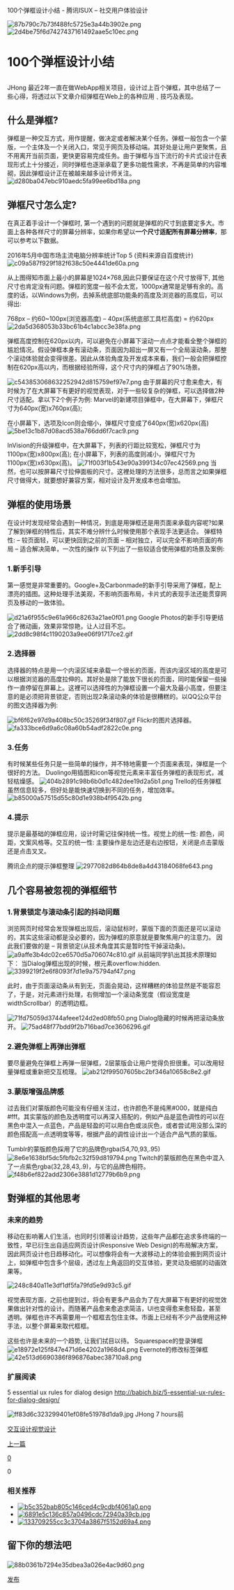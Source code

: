 100个弹框设计小结 - 腾讯ISUX – 社交用户体验设计

![87b790c7b73f488fc5725e3a44b3902e.png](../_resources/e9222d11bd5156ddcded48349ffde126.png)
![2d4be75f6d7427437161492aae5c10ec.png](https://gitee.com/hjb2722404/tuchuang/raw/master/img/9854991454319c4df70077e123f7c266.png)

# 100个弹框设计小结

##

JHong
最近2年一直在做WebApp相关项目，设计过上百个弹框，其中总结了一些心得，将透过以下文章介绍弹框在Web上的各种应用﹑技巧及表现。

## 什么是弹框?

弹框是一种交互方式，用作提醒，做决定或者解决某个任务。弹框一般包含一个蒙版，一个主体及一个关闭入口，常见于网页及移动端。其好处是让用户更聚焦，且不用离开当前页面，更快更容易完成任务。由于弹框与当下流行的卡片式设计在表现形式上十分接近，同时弹框也逐渐承载了更多功能性需求，不再是简单的内容堆砌，因此弹框设计正在被越来越多设计师关注。![d280ba047ebc910aedc5fa99ee6bd18a.png](https://gitee.com/hjb2722404/tuchuang/raw/master/img/42f6ba4cce47ee354092cc00008e143a.png)

## 弹框尺寸怎么定?

在真正着手设计一个弹框时, 第一个遇到的问题就是弹框的尺寸到底要定多大。市面上各种各样尺寸的屏幕分辨率，如果你希望以**一个尺寸适配所有屏幕分辨率**，那可以参考以下数据。

2016年5月中国市场主流电脑分辨率统计Top 5 (资料来源自百度统计)
![c09a587f929f182f638c50e4441de60a.png](https://gitee.com/hjb2722404/tuchuang/raw/master/img/7bfb4fdc3e739c9ee3c0d4da90af0661.png)

从上图得知市面上最小的屏幕是1024×768,因此只要保证在这个尺寸放得下, 其他尺寸也肯定没有问题。弹框的宽度一般不会太宽，1000px通常是足够有余的。高度的话，以Windows为例，去掉系统底部功能条的高度及浏览器的高度后，可以得出:

768px – 约60~100px(浏览器高度) – 40px(系统底部工具栏高度) = 约620px
![2da5d368053b33bc61b4c1abcc3e38fa.png](https://gitee.com/hjb2722404/tuchuang/raw/master/img/83af29a0573f556b2b7b2400a49b6c40.png)

弹框高度控制在620px以内，可以避免在小屏幕下滚动一点点才能看全整个弹框的尴尬情况。假设弹框本身有滚动条，页面因为超出一屏又有一个全局滚动条，那整个滚动体验就会变得很差。因此从体验角度及开发成本来看，我们一般会把弹框控制在620px高以内，而根据经验所得，这个尺寸内的弹框占了90%场景。

![c543853068632252942d815759ef97e7.png](../_resources/39e287a70e5555b9e2661899f656e216.png)
由于屏幕的尺寸愈来愈大，有时候为了在大屏幕下有更好的视觉表现，对于一些较复杂的弹框，可以选择做2种尺寸适配。拿以下2个例子为例:
Marvel的新建项目弹框中，在大屏幕下，弹框尺寸为640px(宽)x760px(高);

在小屏幕下，选项及Icon则会缩小，弹框尺寸变成了640px(宽)x620px(高)![5be13c1b87d08acd538a766dd6f7cac9.png](https://gitee.com/hjb2722404/tuchuang/raw/master/img/ce63776c963027951a667c9776861f91.png)

InVision的升级弹框中，在大屏幕下，列表的行距比较宽松，弹框尺寸为1100px(宽)x800px(高);
在小屏幕下，列表的高度则减小，弹框尺寸为1100px(宽)x630px(高)。
![71f003f1b543e90a399134c07ec42569.png](https://gitee.com/hjb2722404/tuchuang/raw/master/img/d7465014e790151b0eab1bc7bf96911b.png)
当然，也可以按屏幕尺寸拉伸面板的尺寸。这裡处理的方法很多，总而言之如果弹框尺寸做得大，就要想好兼容方案，相对设计及开发成本也会增加。

## 弹框的使用场景

在设计时发现经常会遇到一种情况，到底是用弹框还是用页面来承载内容呢?如果了解到弹框的特性后，其实不难分辨什么时候使用那个表现手法更适合。
弹框特性:
– 较页面轻，可以更快回到之前的页面
– 相对独立，可以完全不影响页面的布局
– 适合解决简单，一次性的操作
以下列出了一些较适合使用弹框的场景及案例:

### 1.新手引导

第一感觉是非常重要的。Google+及Carbonmade的新手引导采用了弹框，配上漂亮的插图。这种处理手法美观，不影响页面布局，卡片式的表现手法还能贯穿网页及移动的一致体验。

![d21a6f955c9e61a966c8263a21ae0f01.png](https://gitee.com/hjb2722404/tuchuang/raw/master/img/a72cfb56038b4248e5d9aab46102ecf6.png)
Google Photos的新手引导更结合了微动画，效果非常惊艳，让人过目不忘。
![2dd8c98f4c1190203a9ee06f91717ce2.gif](https://gitee.com/hjb2722404/tuchuang/raw/master/img/b80b8feec1c66786561470a4cb086de6.gif)

### 2.选择器

选择器的特点是用一个内滚区域来承载一个很长的页面，而该内滚区域的高度是可以根据浏览器的高度拉伸的。其好处是除了能放下很长的页面，同时能保留一些操作一直停留在屏幕上。这裡可以选择性的为弹框设置一个最大及最小高度，但要注意的是必须把背景锁定，否则出现2条滚动条的体验是很糟糕的。以QQ公众平台的图文选择器为例:

![bf6f62e97d9a408bc50c35269f34f807.gif](https://gitee.com/hjb2722404/tuchuang/raw/master/img/b217da1a78003f7090246ebc5e5fbfe3.gif)
Flickr的图片选择器。
![fa333bce6d9a6c08a60b54adf2822c0e.png](../_resources/0015adfea8be3ef67785206d04abee69.png)

### 3.任务

有时候某些任务只是一些简单的操作，并不特地需要一个页面来表现，弹框是一个很好的方法。
Duolingo用插图和icon等视觉元素来丰富任务弹框的表现形式，减轻枯燥感。
![404b2891c98b6b0d1c482dee19d2a5b1.png](https://gitee.com/hjb2722404/tuchuang/raw/master/img/44810c2c362cabe0a1cf4e85c7a258ad.png)
Trello的任务弹框虽然信息较多，但好处是能快速切换到不同的任务，增加效率。
![b85000a57515d55c80d1e938b4f9542b.png](https://gitee.com/hjb2722404/tuchuang/raw/master/img/330fc0cd1841ceee1ee0d441aec43bf1.png)

### 4.提示

提示是最基础的弹框应用，设计时需记往保持统一性。视觉上的统一性: 颜色，间距，文案风格等。交互的统一性: 主要操作是左边还是右边按钮，关闭是点击蒙版还是点击叉叉。

腾讯企点的提示弹框整理
![2977082d864b8de8a4d43184068fe643.png](https://gitee.com/hjb2722404/tuchuang/raw/master/img/21bbdee5d216fd115cead75b93901966.png)

## 几个容易被忽视的弹框细节

### 1.背景锁定与滚动条引起的抖动问题

浏览网页时经常会发现弹框出现后，滚动鼠标时，蒙版下面的页面还是可以滚动的，其实这些滚动都是没必要的，因为弹框的原意就是要聚焦用户的注意力。
因此我们要做的是 – 背景锁定(从技术角度其实是暂时性干掉滚动条)。
![a9affe3b4dc02ce6570d5a706074c810.gif](https://gitee.com/hjb2722404/tuchuang/raw/master/img/d59ffd74c7595cc2c2e48a6ae540864d.gif)
从前端同学扒出其技术原理如下：
当Dialog弹框出现的时候，根元素overflow:hidden.
![3399219f2e6f8093f7d1e9a75794af47.png](../_resources/3a692c38bb7272c0526b17492044b42f.png)

此时，由于页面滚动条从有到无，页面会晃动，这样糟糕的体验显然是不能容忍了，于是，对<body>元素进行处理，右侧增加一个滚动条宽度（假设宽度是widthScrollbar）的透明边框。

![71fd75059d3744afeee124d2ed08fb50.png](../_resources/bf5e6b79bdb96b61a509be675902ef4a.png)
Dialog隐藏的时候再把滚动条放开。
![75ad48f77bdd9f2b716bad7ce3606296.gif](https://gitee.com/hjb2722404/tuchuang/raw/master/img/1b46d2f35ce5f31e579f82ac7f1f590b.gif)

### 2.避免弹框上再弹出弹框

要尽量避免在弹框上再弹一层弹框，2层蒙版会让用户觉得负担很重。可以改用轻量弹框或重新把交互梳理。
![ab212f99507605bc2bf346a10658c8e2.gif](https://gitee.com/hjb2722404/tuchuang/raw/master/img/e3593f37020acd1677cc231e7c69bb24.gif)

### 3.蒙版增强品牌感

过去我们对蒙版颜色可能没有仔细关注过，也许颜色不是纯黑#000，就是纯白#fff。其实蒙版的颜色及透明度可以再深入搭配的，例如产品是蓝色调性的可以在黑色中混入一点蓝色，产品是轻盈的可以用白色或淡灰色，或者尝试用没那么深的颜色搭配高一点透明度等等，根据产品的调性设计出一个适合产品气质的蒙版。

Tumblr的蒙版颜色採用了它的品牌色rgba(54,70,93,.95)
![8e6e1638bf5dc5fbfb2c32f59d819794.png](https://gitee.com/hjb2722404/tuchuang/raw/master/img/85d100c364b937012895cb888bf001db.png)
Twitch的蒙版颜色在黑色中混入了一点紫色rgba(32,28,43,.9)，与它的品牌色相符。
![f48b6ef822add2306e3881d12779b6b9.png](https://gitee.com/hjb2722404/tuchuang/raw/master/img/d260c27608e09cb6e8666b3b4d1d7bf2.png)

## 對弹框的其他思考

### 未来的趋势

移动在影响著人们生活，也同时引领著设计趋势，这些年产品都在追求多终端的一致性，早已衍生出自适应网页设计(Responsive Web Design)的布局解决方案，因此网页设计也日趋移动化。可以想像将会有一大波移动上的体验会搬到网页设计上，如弹框中包含多个层级，透过左上角返回的交互体验，更灵动及细腻的动画效果等。

![248c840a11e3df1df5fa79fd5e9d93c5.gif](https://gitee.com/hjb2722404/tuchuang/raw/master/img/c6736bbae268cd06a943243ef939ca37.gif)

视觉表现方面，之前也提到过，将会有更多产品会为了在大屏幕下有更好的视觉效果做出针对性的设计。而随著产品愈来愈追求简洁，UI也变得愈来愈轻盈，甚至透明。弹框也许不再需要用一个框框去包住主体。市面上已经有不少产品使用这种手法，以整个屏幕来取代框框。

这些也许是未来的一个趋势, 让我们拭目以待。
Squarespace的登录弹框
![e18972e125f847e471d6e4202a1968d4.png](https://gitee.com/hjb2722404/tuchuang/raw/master/img/e359fb847891f940d5a2b5422859bc2f.png)
Evernote的修改标签弹框
![42e513d6690386f896876abec38710a8.png](https://gitee.com/hjb2722404/tuchuang/raw/master/img/ef60a63a78baf7c0a758f38e09a42aca.png)

### 扩展阅读

5 essential ux rules for dialog design
http://babich.biz/5-essential-ux-rules-for-dialog-design/

![ff83d6c323299401ef08fe51978d1da9.jpg](../_resources/8945f80f084f5062a63afebda994c4d1.jpg)
JHong
7 hours前

[交互设计](https://isux.tencent.com/category/id)[视觉设计](https://isux.tencent.com/category/vd)

[上一篇](https://isux.tencent.com/flexbox.html)

[0](https://isux.tencent.com/100%e4%b8%aa%e5%bc%b9%e6%a1%86%e8%ae%be%e8%ae%a1%e5%b0%8f%e7%bb%93.html#comment-form)

0

### 相关推荐

- [![b5c352bab805c146ced4c9cdbf4061a0.png](../_resources/6b3342f07cb65c4bd09938cb382fdfac.png)](https://isux.tencent.com/the-new-isux.html)
- [![6891e5c136c857a0496cdc72940a39cb.jpg](../_resources/dc68765d7c60393e19ecfab20f0c0194.jpg)](https://isux.tencent.com/join-isux-creating-notes.html)
- [![133709255cc3c3704a3867f5152d69a4.png](../_resources/5f0fea7bcb96eb6ead0c3ca0dcc7e8aa.png)](https://isux.tencent.com/%e8%85%be%e4%ba%91%e9%a9%be%e9%9b%be-%e8%85%be%e8%ae%af%e4%ba%91%e5%93%81%e7%89%8c%e9%87%8d%e5%a1%91-brand-new-identity-for-tencent-cloud.html)

## 留下你的想法吧

###

![88b0361b7294e35dbea3a026e4ac9d60.png](../_resources/0fb9ed3620f35edae9aa6e5fb3a11844.png)

[发布]()